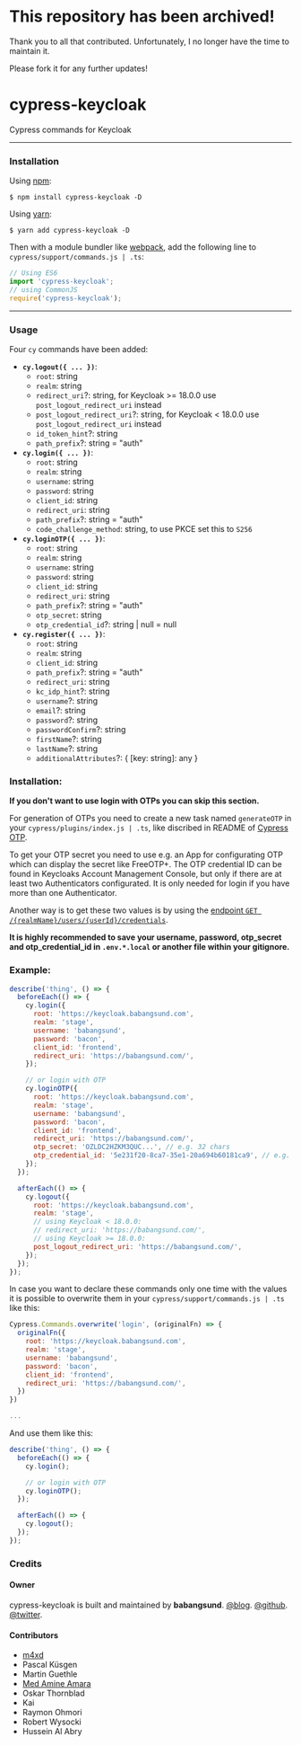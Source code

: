 # This repository has been archived!

Thank you to all that contributed. Unfortunately, I no longer have the time to maintain it.

Please fork it for any further updates!

# cypress-keycloak

Cypress commands for Keycloak

---

### Installation

Using [npm](https://www.npmjs.com/):

    $ npm install cypress-keycloak -D

Using [yarn](https://yarnpkg.com/):

    $ yarn add cypress-keycloak -D

Then with a module bundler like [webpack](https://webpack.github.io/), add the following line to `cypress/support/commands.js | .ts`:

```js
// Using ES6
import 'cypress-keycloak';
// using CommonJS
require('cypress-keycloak');
```

---

### Usage

Four `cy` commands have been added:

- **`cy.logout({ ... })`**:
  - `root`: string
  - `realm`: string
  - `redirect_uri`?: string, for Keycloak >= 18.0.0 use `post_logout_redirect_uri` instead
  - `post_logout_redirect_uri`?: string, for Keycloak < 18.0.0 use `post_logout_redirect_uri` instead
  - `id_token_hint`?: string
  - `path_prefix`?: string = "auth"
- **`cy.login({ ... })`**:
  - `root`: string
  - `realm`: string
  - `username`: string
  - `password`: string
  - `client_id`: string
  - `redirect_uri`: string
  - `path_prefix`?: string = "auth"
  - `code_challenge_method`: string, to use PKCE set this to `S256`
- **`cy.loginOTP({ ... })`**:
  - `root`: string
  - `realm`: string
  - `username`: string
  - `password`: string
  - `client_id`: string
  - `redirect_uri`: string
  - `path_prefix`?: string = "auth"
  - `otp_secret`: string
  - `otp_credential_id`?: string | null = null
- **`cy.register({ ... })`**:
  - `root`: string
  - `realm`: string
  - `client_id`: string
  - `path_prefix`?: string = "auth"
  - `redirect_uri`: string
  - `kc_idp_hint`?: string
  - `username`?: string
  - `email`?: string
  - `password`?: string
  - `passwordConfirm`?: string
  - `firstName`?: string
  - `lastName`?: string
  - `additionalAttributes`?: { [key: string]: any }

### Installation:

**If you don't want to use login with OTPs you can skip this section.**

For generation of OTPs you need to create a new task named `generateOTP` in your `cypress/plugins/index.js | .ts`, like discribed in README of [Cypress OTP](https://www.npmjs.com/package/cypress-otp).

To get your OTP secret you need to use e.g. an App for configurating OTP which can display the secret like FreeOTP+. The OTP credential ID can be found in Keycloaks Account Management Console, but only if there are at least two Authenticators configurated. It is only needed for login if you have more than one Authenticator.

Another way is to get these two values is by using the [endpoint `GET /{realmName}/users/{userId}/credentials`](https://www.keycloak.org/docs-api/9.0/rest-api/index.html#_users_resource).

**It is highly recommended to save your username, password, otp_secret and otp_credential_id in `.env.*.local` or another file within your gitignore.**

### Example:

```javascript
describe('thing', () => {
  beforeEach(() => {
    cy.login({
      root: 'https://keycloak.babangsund.com',
      realm: 'stage',
      username: 'babangsund',
      password: 'bacon',
      client_id: 'frontend',
      redirect_uri: 'https://babangsund.com/',
    });

    // or login with OTP
    cy.loginOTP({
      root: 'https://keycloak.babangsund.com',
      realm: 'stage',
      username: 'babangsund',
      password: 'bacon',
      client_id: 'frontend',
      redirect_uri: 'https://babangsund.com/',
      otp_secret: 'OZLDC2HZKM3QUC...', // e.g. 32 chars
      otp_credential_id: '5e231f20-8ca7-35e1-20a694b60181ca9', // e.g. 36 chars
    });
  });

  afterEach(() => {
    cy.logout({
      root: 'https://keycloak.babangsund.com',
      realm: 'stage',
      // using Keycloak < 18.0.0:
      // redirect_uri: 'https://babangsund.com/',
      // using Keycloak >= 18.0.0:
      post_logout_redirect_uri: 'https://babangsund.com/',
    });
  });
});
```

In case you want to declare these commands only one time with the values it is possible to overwrite them in your `cypress/support/commands.js | .ts` like this:

```javascript
Cypress.Commands.overwrite('login', (originalFn) => {
  originalFn({
    root: 'https://keycloak.babangsund.com',
    realm: 'stage',
    username: 'babangsund',
    password: 'bacon',
    client_id: 'frontend',
    redirect_uri: 'https://babangsund.com/',
  })
})

...
```

And use them like this:

```javascript
describe('thing', () => {
  beforeEach(() => {
    cy.login();

    // or login with OTP
    cy.loginOTP();
  });

  afterEach(() => {
    cy.logout();
  });
});
```

### Credits

#### Owner

cypress-keycloak is built and maintained by **babangsund**.
[@blog](https://babangsund.com/).
[@github](https://github.com/babangsund).
[@twitter](https://twitter.com/babangsund).

#### Contributors
- [m4xd](https://github.com/m4x3d)
- Pascal Küsgen
- Martin Guethle
- [Med Amine Amara](https://github.com/medamineamara)
- Oskar Thornblad
- Kai
- Raymon Ohmori
- Robert Wysocki
- Hussein Al Abry
